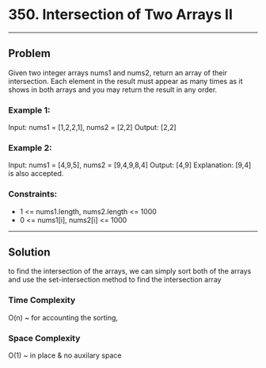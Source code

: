 # 350. Intersection of Two Arrays II

---

## Problem

Given two integer arrays nums1 and nums2, return an array of their intersection. Each element in the result must appear as many times as it shows in both arrays and you may return the result in any order.

### Example 1:

Input: nums1 = [1,2,2,1], nums2 = [2,2]
Output: [2,2]

### Example 2:

Input: nums1 = [4,9,5], nums2 = [9,4,9,8,4]
Output: [4,9]
Explanation: [9,4] is also accepted.

### Constraints:

- 1 <= nums1.length, nums2.length <= 1000
- 0 <= nums1[i], nums2[i] <= 1000

---

## Solution

to find the intersection of the arrays, we can simply sort both of the arrays and use the set-intersection method to find the intersection array

### Time Complexity

O(n) ~ for accounting the sorting,

### Space Complexity

O(1) ~ in place & no auxilary space
